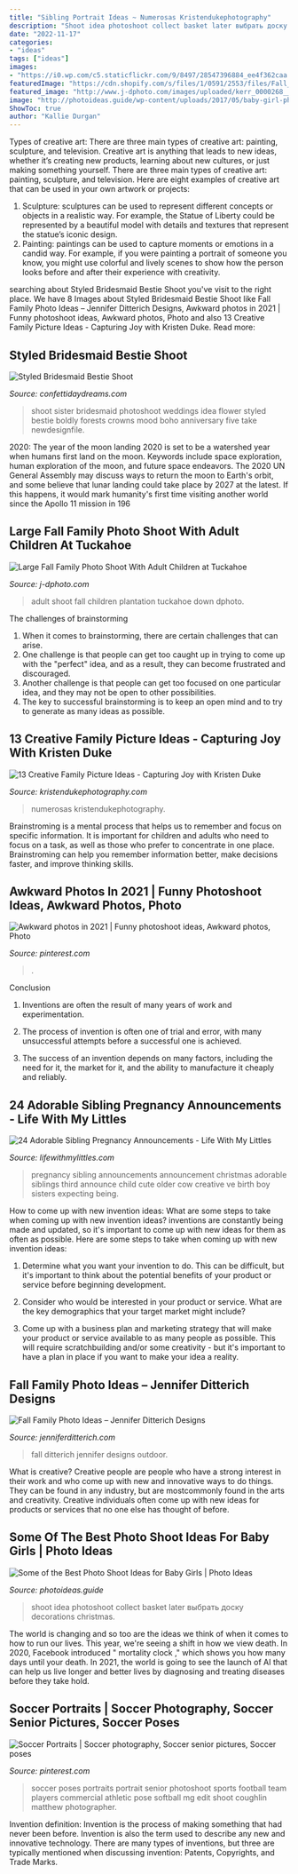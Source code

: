 ```yaml
---
title: "Sibling Portrait Ideas ~ Numerosas Kristendukephotography"
description: "Shoot idea photoshoot collect basket later выбрать доску decorations christmas"
date: "2022-11-17"
categories:
- "ideas"
tags: ["ideas"]
images:
- "https://i0.wp.com/c5.staticflickr.com/9/8497/28547396884_ee4f362caa.jpg?resize=500%2C375&amp;ssl=1"
featuredImage: "https://cdn.shopify.com/s/files/1/0591/2553/files/Fall_Family_Photo_Ideas_by_Jennifer_Ditterich_Designs.jpg?v=1473512610"
featured_image: "http://www.j-dphoto.com/images/uploaded/kerr_0000268___.jpg"
image: "http://photoideas.guide/wp-content/uploads/2017/05/baby-girl-photo-shoot.jpg"
ShowToc: true
author: "Kallie Durgan"
---
```



Types of creative art: There are three main types of creative art: painting, sculpture, and television.
Creative art is anything that leads to new ideas, whether it’s creating new products, learning about new cultures, or just making something yourself. There are three main types of creative art: painting, sculpture, and television. Here are eight examples of creative art that can be used in your own artwork or projects: 
1. Sculpture: sculptures can be used to represent different concepts or objects in a realistic way. For example, the Statue of Liberty could be represented by a beautiful model with details and textures that represent the statue’s iconic design. 
2. Painting: paintings can be used to capture moments or emotions in a candid way. For example, if you were painting a portrait of someone you know, you might use colorful and lively scenes to show how the person looks before and after their experience with creativity. 

	

		
searching about Styled Bridesmaid Bestie Shoot you've visit to the right place. We have 8 Images about Styled Bridesmaid Bestie Shoot like Fall Family Photo Ideas – Jennifer Ditterich Designs, Awkward photos in 2021 | Funny photoshoot ideas, Awkward photos, Photo and also 13 Creative Family Picture Ideas - Capturing Joy with Kristen Duke. Read more:
		
    
## Styled Bridesmaid Bestie Shoot

<img loading=lazy src="http://www.confettidaydreams.com/wp-content/uploads/2014/03/Bridesmaid-Shoot-Sister-Shoot-Photo-Ideas-0014.jpg" onerror="this.onerror=null;this.src='https://tse3.mm.bing.net/th?id=OIP.PsH30YE-gHUDP_kV40TkgwHaLI&amp;pid=15.1';" alt="Styled Bridesmaid Bestie Shoot">

_Source: confettidaydreams.com_

>shoot sister bridesmaid photoshoot weddings idea flower styled bestie boldly forests crowns mood boho anniversary five take newdesignfile. 

	

2020: The year of the moon landing
2020 is set to be a watershed year when humans first land on the moon. Keywords include space exploration, human exploration of the moon, and future space endeavors. The 2020 UN General Assembly may discuss ways to return the moon to Earth's orbit, and some believe that lunar landing could take place by 2027 at the latest. If this happens, it would mark humanity's first time visiting another world since the Apollo 11 mission in 196
    
## Large Fall Family Photo Shoot With Adult Children At Tuckahoe

<img loading=lazy src="http://www.j-dphoto.com/images/uploaded/kerr_0000268___.jpg" onerror="this.onerror=null;this.src='https://tse3.mm.bing.net/th?id=OIP.TULokqRR4mjM2k9ZL5Ni_wHaLG&amp;pid=15.1';" alt="Large Fall Family Photo Shoot With Adult Children at Tuckahoe">

_Source: j-dphoto.com_

>adult shoot fall children plantation tuckahoe down dphoto. 

	

The challenges of brainstorming
1. When it comes to brainstorming, there are certain challenges that can arise.
2. One challenge is that people can get too caught up in trying to come up with the "perfect" idea, and as a result, they can become frustrated and discouraged.
3. Another challenge is that people can get too focused on one particular idea, and they may not be open to other possibilities.
4. The key to successful brainstorming is to keep an open mind and to try to generate as many ideas as possible.

    
## 13 Creative Family Picture Ideas - Capturing Joy With Kristen Duke

<img loading=lazy src="https://www.kristendukephotography.com/wp-content/uploads/2014/09/creative-family-picture-ideas-collage.jpg" onerror="this.onerror=null;this.src='https://tse1.mm.bing.net/th?id=OIP._ka84gyNS8tzKqKR_UEEFgHaJ1&amp;pid=15.1';" alt="13 Creative Family Picture Ideas - Capturing Joy with Kristen Duke">

_Source: kristendukephotography.com_

>numerosas kristendukephotography. 

	

Brainstroming is a mental process that helps us to remember and focus on specific information. It is important for children and adults who need to focus on a task, as well as those who prefer to concentrate in one place. Brainstroming can help you remember information better, make decisions faster, and improve thinking skills.

    
## Awkward Photos In 2021 | Funny Photoshoot Ideas, Awkward Photos, Photo

<img loading=lazy src="https://i.pinimg.com/736x/a7/b5/6f/a7b56f75604560b17ffbd3b4f5876d40.jpg" onerror="this.onerror=null;this.src='https://tse2.mm.bing.net/th?id=OIP.SO46tmK-O-5gnSRBfli4ewHaLF&amp;pid=15.1';" alt="Awkward photos in 2021 | Funny photoshoot ideas, Awkward photos, Photo">

_Source: pinterest.com_

>. 

	

Conclusion
1. Inventions are often the result of many years of work and experimentation.
2. The process of invention is often one of trial and error, with many unsuccessful attempts before a successful one is achieved.

3. The success of an invention depends on many factors, including the need for it, the market for it, and the ability to manufacture it cheaply and reliably.

    
## 24 Adorable Sibling Pregnancy Announcements - Life With My Littles

<img loading=lazy src="https://i0.wp.com/c5.staticflickr.com/9/8497/28547396884_ee4f362caa.jpg?resize=500%2C375&amp;ssl=1" onerror="this.onerror=null;this.src='https://tse4.mm.bing.net/th?id=OIP.jDBX5_WpE9_iBvFtVIvBngHaFj&amp;pid=15.1';" alt="24 Adorable Sibling Pregnancy Announcements - Life With My Littles">

_Source: lifewithmylittles.com_

>pregnancy sibling announcements announcement christmas adorable siblings third announce child cute older cow creative ve birth boy sisters expecting being. 

	

How to come up with new invention ideas: What are some steps to take when coming up with new invention ideas?
inventions are constantly being made and updated, so it's important to come up with new ideas for them as often as possible. Here are some steps to take when coming up with new invention ideas:
1. Determine what you want your invention to do. This can be difficult, but it's important to think about the potential benefits of your product or service before beginning development.

2. Consider who would be interested in your product or service. What are the key demographics that your target market might include?

3. Come up with a business plan and marketing strategy that will make your product or service available to as many people as possible. This will require scratchbuilding and/or some creativity - but it's important to have a plan in place if you want to make your idea a reality.


    
## Fall Family Photo Ideas – Jennifer Ditterich Designs

<img loading=lazy src="https://cdn.shopify.com/s/files/1/0591/2553/files/Fall_Family_Photo_Ideas_by_Jennifer_Ditterich_Designs.jpg?v=1473512610" onerror="this.onerror=null;this.src='https://tse3.mm.bing.net/th?id=OIP.E4xntn-VBRVhVLUP0HaULQHaIi&amp;pid=15.1';" alt="Fall Family Photo Ideas – Jennifer Ditterich Designs">

_Source: jenniferditterich.com_

>fall ditterich jennifer designs outdoor. 

	

What is creative?
Creative people are people who have a strong interest in their work and who come up with new and innovative ways to do things. They can be found in any industry, but are mostcommonly found in the arts and creativity. Creative individuals often come up with new ideas for products or services that no one else has thought of before.

    
## Some Of The Best Photo Shoot Ideas For Baby Girls | Photo Ideas

<img loading=lazy src="http://photoideas.guide/wp-content/uploads/2017/05/baby-girl-photo-shoot.jpg" onerror="this.onerror=null;this.src='https://tse3.mm.bing.net/th?id=OIP.6S7H701QU03IGuUOjX9eyQHaLH&amp;pid=15.1';" alt="Some of the Best Photo Shoot Ideas for Baby Girls | Photo Ideas">

_Source: photoideas.guide_

>shoot idea photoshoot collect basket later выбрать доску decorations christmas. 

	

The world is changing and so too are the ideas we think of when it comes to how to run our lives. This year, we're seeing a shift in how we view death. In 2020, Facebook introduced " mortality clock ," which shows you how many days until your death. In 2021, the world is going to see the launch of AI that can help us live longer and better lives by diagnosing and treating diseases before they take hold.

    
## Soccer Portraits | Soccer Photography, Soccer Senior Pictures, Soccer Poses

<img loading=lazy src="https://i.pinimg.com/originals/69/64/af/6964af8be8e377c9210148894f75eb62.jpg" onerror="this.onerror=null;this.src='https://tse2.mm.bing.net/th?id=OIP.wZMcBhg-rsobmM4AWoaFDwHaLH&amp;pid=15.1';" alt="Soccer Portraits | Soccer photography, Soccer senior pictures, Soccer poses">

_Source: pinterest.com_

>soccer poses portraits portrait senior photoshoot sports football team players commercial athletic pose softball mg edit shoot coughlin matthew photographer. 

	

Invention definition:
Invention is the process of making something that had never been before. Invention is also the term used to describe any new and innovative technology. There are many types of inventions, but three are typically mentioned when discussing invention: Patents, Copyrights, and Trade Marks.


